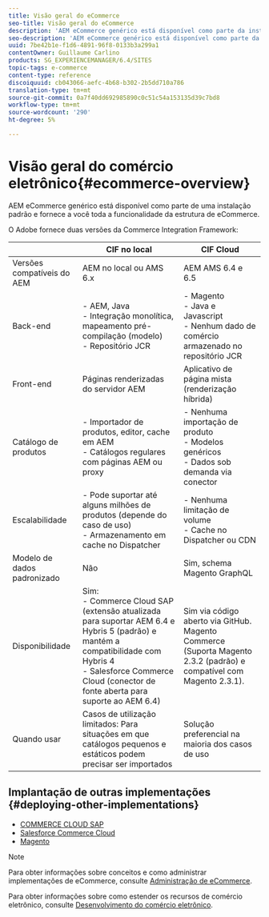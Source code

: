 ```yaml
---
title: Visão geral do eCommerce
seo-title: Visão geral do eCommerce
description: 'AEM eCommerce genérico está disponível como parte da instalação padrão e fornece a você toda a funcionalidade da estrutura de eCommerce.  '
seo-description: 'AEM eCommerce genérico está disponível como parte da instalação padrão e fornece a você toda a funcionalidade da estrutura de eCommerce.  '
uuid: 7be42b1e-f1d6-4891-96f8-0133b3a299a1
contentOwner: Guillaume Carlino
products: SG_EXPERIENCEMANAGER/6.4/SITES
topic-tags: e-commerce
content-type: reference
discoiquuid: cb043066-aefc-4b68-b302-2b5dd710a786
translation-type: tm+mt
source-git-commit: 0a7f40dd692985890c0c51c54a153135d39c7bd8
workflow-type: tm+mt
source-wordcount: '290'
ht-degree: 5%

---
```



# Visão geral do comércio eletrônico{#ecommerce-overview}

AEM eCommerce genérico está disponível como parte de uma instalação padrão e fornece a você toda a funcionalidade da estrutura de eCommerce.

O Adobe fornece duas versões da Commerce Integration Framework:

|  | CIF no local | CIF Cloud |
|-------------------------|--------------------------------------------------------------------------------------------------------------------------------------------------------------------------------------------------------|------------------------------------------------------------------------------------------------------------------------|
| Versões compatíveis do AEM | AEM no local ou AMS 6.x | AEM AMS 6.4 e 6.5 |
| Back-end | - AEM, Java <br> - Integração monolítica, mapeamento pré-compilação (modelo)<br> - Repositório JCR | - Magento <br>- Java e Javascript <br>- Nenhum dado de comércio armazenado no repositório JCR |
| Front-end | Páginas renderizadas do servidor AEM | Aplicativo de página mista (renderização híbrida) |
| Catálogo de produtos | - Importador de produtos, editor, cache em AEM <br>- Catálogos regulares com páginas AEM ou proxy | - Nenhuma importação de produto <br>- Modelos genéricos <br>- Dados sob demanda via conector |
| Escalabilidade | - Pode suportar até alguns milhões de produtos (depende do caso de uso) <br> - Armazenamento em cache no Dispatcher | - Nenhuma limitação de volume <br>- Cache no Dispatcher ou CDN |
| Modelo de dados padronizado | Não | Sim, schema Magento GraphQL |
| Disponibilidade | Sim:<br> - Commerce Cloud SAP (extensão atualizada para suportar AEM 6.4 e Hybris 5 (padrão) e mantém a compatibilidade com Hybris 4 <br>- Salesforce Commerce Cloud (conector de fonte aberta para suporte ao AEM 6.4) | Sim via código aberto via GitHub. <br> Magento Commerce (Suporta Magento 2.3.2 (padrão) e compatível com Magento 2.3.1). |
| Quando usar | Casos de utilização limitados: Para situações em que catálogos pequenos e estáticos podem precisar ser importados | Solução preferencial na maioria dos casos de uso |


## Implantação de outras implementações {#deploying-other-implementations}

* [COMMERCE CLOUD SAP](/help/sites-deploying/sap-commerce-cloud.md)
* [Salesforce Commerce Cloud](https://github.com/adobe/commerce-salesforce)
* [Magento](https://www.adobe.io/apis/experiencecloud/commerce-integration-framework/integrations.html#!AdobeDocs/commerce-cif-documentation/master/integrations/02-AEM-Magento.md)

>[!NOTE]
>
>Para obter informações sobre conceitos e como administrar implementações de eCommerce, consulte [Administração de eCommerce](/help/sites-administering/ecommerce.md).
>
>Para obter informações sobre como estender os recursos de comércio eletrônico, consulte [Desenvolvimento do comércio eletrônico](/help/sites-developing/ecommerce.md).

